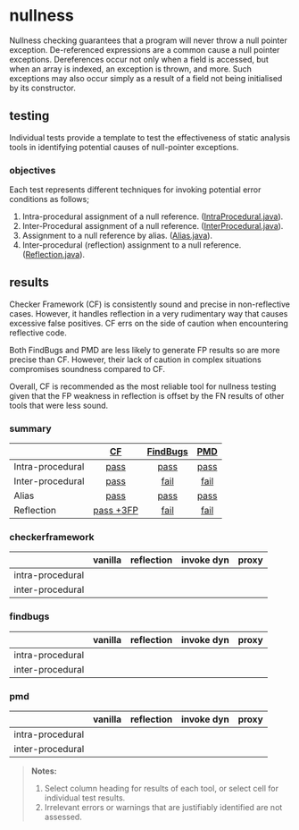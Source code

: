 # nullness
Nullness checking guarantees that a program will never throw a null pointer exception. De-referenced expressions are a common cause a null pointer exceptions. Dereferences occur not only when a field is accessed, but when an array is indexed, an exception is thrown, and more. Such exceptions may also occur simply as a result of a field not being initialised by its constructor.

## testing
Individual tests provide a template to test the effectiveness of static analysis tools in identifying potential causes of null-pointer exceptions.

### objectives 
Each test represents different techniques for invoking potential error conditions as follows;

1. Intra-procedural assignment of a null reference. ([IntraProcedural.java](https://github.com/michaelemery/staticanalysis/blob/master/checker/nullness/IntraProcedural.java)).
2. Inter-Procedural assignment of a null reference. ([InterProcedural.java](https://github.com/michaelemery/staticanalysis/blob/master/checker/nullness/InterProcedural.java)).
3. Assignment to a null reference by alias. ([Alias.java](https://github.com/michaelemery/staticanalysis/blob/master/checker/nullness/Alias.java)).
4. Inter-procedural (reflection) assignment to a null reference. ([Reflection.java](https://github.com/michaelemery/staticanalysis/blob/master/checker/nullness/Reflection.java)).


## results

Checker Framework (CF) is consistently sound and precise in non-reflective cases. However, it handles reflection in a very rudimentary way that causes excessive false positives. CF errs on the side of caution when encountering reflective code. 

Both FindBugs and PMD are less likely to generate FP results so are more precise than CF. However, their lack of caution in complex situations compromises soundness compared to CF.

Overall, CF is recommended as the most reliable tool for nullness testing given that the FP weakness in reflection is offset by the FN results of other tools that were less sound.

### summary

| | [CF](https://github.com/michaelemery/staticanalysis/blob/master/checker/nullness/checkerframework.md) | [FindBugs](https://github.com/michaelemery/staticanalysis/blob/master/checker/nullness/findbugs.md) | [PMD](https://github.com/michaelemery/staticanalysis/blob/master/checker/nullness/pmd.md) |
| --- | :---: | :---: | :---: |
| Intra-procedural | [pass](https://github.com/michaelemery/staticanalysis/blob/master/checker/nullness/checkerframework.md#intra-procedural) | [pass](https://github.com/michaelemery/staticanalysis/blob/master/checker/nullness/findbugs.md#intra-procedural) | [pass](https://github.com/michaelemery/staticanalysis/blob/master/checker/nullness/pmd.md#intra-procedural) |
| Inter-procedural | [pass](https://github.com/michaelemery/staticanalysis/blob/master/checker/nullness/checkerframework.md#inter-procedural) | [fail](https://github.com/michaelemery/staticanalysis/blob/master/checker/nullness/findbugs.md#inter-procedural) | [fail](https://github.com/michaelemery/staticanalysis/blob/master/checker/nullness/pmd.md#inter-procedural) |
| Alias | [pass](https://github.com/michaelemery/staticanalysis/blob/master/checker/nullness/checkerframework.md#alias) | [pass](https://github.com/michaelemery/staticanalysis/blob/master/checker/nullness/findbugs.md#alias) | [pass](https://github.com/michaelemery/staticanalysis/blob/master/checker/nullness/pmd.md#alias) |
| Reflection | [pass +3FP](https://github.com/michaelemery/staticanalysis/blob/master/checker/nullness/checkerframework.md#reflection) | [fail](https://github.com/michaelemery/staticanalysis/blob/master/checker/nullness/findbugs.md#reflection) | [fail](https://github.com/michaelemery/staticanalysis/blob/master/checker/nullness/pmd.md#reflection)|


### checkerframework

|  | vanilla | reflection | invoke dyn | proxy |
| --- | :---: | :---: | :---: | :---: |
| intra-procedural |  |  |  |  |
| inter-procedural |  |  |  |  |

### findbugs

|  | vanilla | reflection | invoke dyn | proxy |
| --- | :---: | :---: | :---: | :---: |
| intra-procedural |  |  |  |  |
| inter-procedural |  |  |  |  |


### pmd 

|  | vanilla | reflection | invoke dyn | proxy |
| --- | :---: | :---: | :---: | :---: |
| intra-procedural |  |  |  |  |
| inter-procedural |  |  |  |  |


> **Notes:** <br>
> 1. Select column heading for results of each tool, or select cell for individual test results.
> 2. Irrelevant errors or warnings that are justifiably identified are not assessed.
